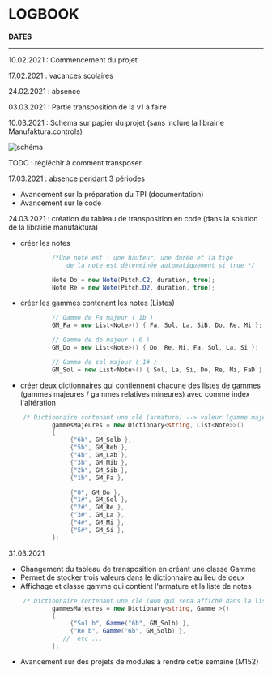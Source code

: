 # LOGBOOK 

**DATES**

***

10.02.2021 : Commencement du projet

17.02.2021 : vacances scolaires

24.02.2021 : absence

03.03.2021 : Partie transposition de la v1 à faire

10.03.2021 : Schema sur papier du projet (sans inclure la librairie Manufaktura.controls) 

![schéma](schema-transposition.jpg)

TODO : régléchir à comment transposer

17.03.2021 : absence pendant 3 périodes 

- Avancement sur la préparation du TPI (documentation)
- Avancement sur le code 

24.03.2021 : création du tableau de transposition en code (dans la solution de la librairie manufaktura)

- créer les notes 
```c#
            /*Une note est : une hauteur, une durée et la tige
                de la note est déterminée automatiquement si true */

            Note Do = new Note(Pitch.C2, duration, true);
            Note Re = new Note(Pitch.D2, duration, true);
```
- créer les gammes contenant les notes (Listes)
```c#
            // Gamme de Fa majeur ( 1b ) 
            GM_Fa = new List<Note>() { Fa, Sol, La, SiB, Do, Re, Mi };

            // Gamme de do majeur ( 0 ) 
            GM_Do = new List<Note>() { Do, Re, Mi, Fa, Sol, La, Si };

            // Gamme de sol majeur ( 1# ) 
            GM_Sol = new List<Note>() { Sol, La, Si, Do, Re, Mi, FaD };
```

- créer deux dictionnaires qui contiennent chacune des listes de gammes (gammes majeures / gammes relatives mineures) avec comme index l'altération

```c#
    /* Dictionnaire contenant une clé (armature) --> valeur (gamme majeure) */
            gammesMajeures = new Dictionary<string, List<Note>>()
            {
                 {"6b", GM_Solb },
                 {"5b", GM_Reb },
                 {"4b", GM_Lab },
                 {"3b", GM_Mib },
                 {"2b", GM_Sib },
                 {"1b", GM_Fa },

                 {"0", GM_Do },
                 {"1#", GM_Sol },
                 {"2#", GM_Re },
                 {"3#", GM_La },
                 {"4#", GM_Mi },
                 {"5#", GM_Si },
            };

```
 31.03.2021

- Changement du tableau de transposition en créant une classe Gamme
- Permet de stocker trois valeurs dans le dictionnaire au lieu de deux
- Affichage et classe gamme qui contient l'armature et la liste de notes

```c#
    /* Dictionnaire contenant une clé (Nom qui sera affiché dans la liste déroulante) --> valeur (Gamme(string, List<Note>)) */
            gammesMajeures = new Dictionary<string, Gamme >()
            {
                 {"Sol b", Gamme("6b", GM_Solb) },
                 {"Re b", Gamme("6b", GM_Solb) },
               //  etc ...
            };

```
- Avancement sur des projets de modules à rendre cette semaine (M152)